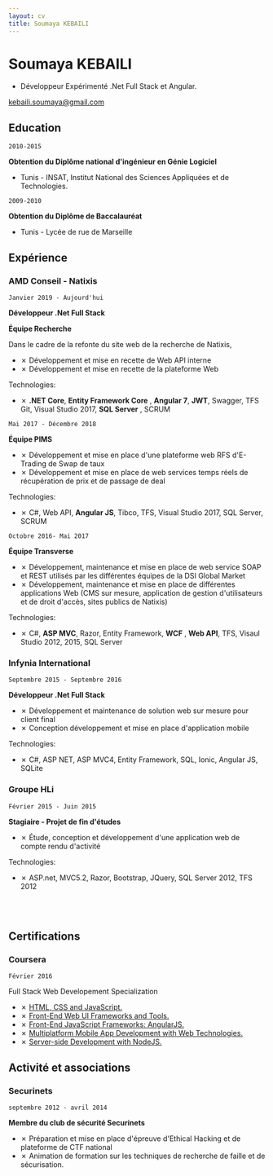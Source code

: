 ```yaml
---
layout: cv
title: Soumaya KEBAILI
---
```

# Soumaya KEBAILI
* Développeur Expérimenté .Net Full Stack et Angular.


<div id="webaddress">
<a target="_blank"  href="kebaili.soumaya@gmail.com">kebaili.soumaya@gmail.com</a>
</div>


## Education

`2010-2015`

__Obtention du Diplôme national d'ingénieur en Génie Logiciel__
- Tunis - INSAT, Institut National des Sciences Appliquées et de Technologies.


`2009-2010`

__Obtention du Diplôme de Baccalauréat__
- Tunis - Lycée de rue de Marseille 


## Expérience

### AMD Conseil - Natixis

`Janvier 2019 - Aujourd'hui `

__Développeur .Net Full Stack__


__Équipe Recherche__

Dans le cadre de la refonte du site web de la recherche de Natixis,

* ✗ Développement et mise en recette de Web API interne
* ✗ Développement et mise en recette de la plateforme Web 

Technologies: 

* ✗ __.NET Core__, __Entity Framework Core__ , __Angular 7__, __JWT__, Swagger, TFS Git, Visual Studio 2017, __SQL Server__ , SCRUM


`Mai 2017 - Décembre 2018`

__Équipe PIMS__

* ✗ Développement et mise en place d'une plateforme web RFS d'E-Trading de Swap de taux
* ✗ Développement et mise en place de web services temps réels de récupération de prix et de passage de deal 

Technologies: 

* ✗ C#, Web API, __Angular JS__, Tibco, TFS, Visual Studio 2017, SQL Server, SCRUM

`Octobre 2016- Mai 2017`

__Équipe Transverse__

* ✗ Développement, maintenance et mise en place de web service SOAP et REST utilisés par les différentes équipes de la DSI Global Market
* ✗ Développement, maintenance et mise en place de différentes applications Web (CMS sur mesure, application de gestion d'utilisateurs et de droit d'accès, sites publics de Natixis)

Technologies: 

* ✗ C#, __ASP MVC__, Razor, Entity Framework, __WCF__ , __Web API__, TFS, Visaul Studio 2012, 2015, SQL Server

### Infynia International

`Septembre 2015 - Septembre 2016`

__Développeur .Net Full Stack__
 
* ✗ Développement et maintenance de solution web sur mesure pour client final
* ✗ Conception développement et mise en place d'application mobile 

Technologies: 

* ✗ C#, ASP NET, ASP MVC4, Entity Framework, SQL, Ionic, Angular JS, SQLite

### Groupe HLi

`Février 2015 - Juin 2015`

__Stagiaire - Projet de fin d'études__

* ✗ Étude, conception et développement d'une application web de compte rendu d'activité

Technologies: 

* ✗ ASP.net, MVC5.2, Razor, Bootstrap, JQuery, SQL Server 2012, TFS 2012

<br /><br />
## Certifications

### Coursera
`Février 2016`

Full Stack Web Developement Specialization
* ✗ <a target="_blank"  href="https://www.coursera.org/account/accomplishments/certificate/W5FQ69QQT7RF">HTML, CSS and JavaScript.</a>
* ✗ <a target="_blank"  href="https://www.coursera.org/account/accomplishments/certificate/NKMSK2URE8NJ">Front-End Web UI Frameworks and Tools.</a>
* ✗ <a target="_blank"  href="https://www.coursera.org/account/accomplishments/certificate/LQ9WKKYGKFBE">Front-End JavaScript Frameworks: AngularJS.</a>
* ✗ <a target="_blank"  href="https://www.coursera.org/account/accomplishments/certificate/6KQTVMA9QJWW">Multiplatform Mobile App Development with Web Technologies.</a>
* ✗ <a target="_blank"  href="https://www.coursera.org/account/accomplishments/certificate/RT5H63UBAQPR">Server-side Development with NodeJS.</a>

## Activité et associations

### Securinets

`septembre 2012 - avril 2014`

 __Membre du club de sécurité Securinets__ 
* ✗ Préparation et mise en place d'épreuve d'Ethical Hacking et de plateforme de CTF national
* ✗ Animation de formation sur les techniques de recherche de faille et de sécurisation.